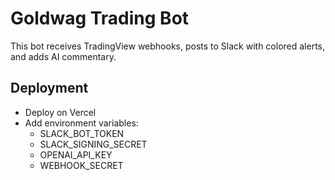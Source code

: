 # Goldwag Trading Bot

This bot receives TradingView webhooks, posts to Slack with colored alerts, and adds AI commentary.

## Deployment
- Deploy on Vercel
- Add environment variables:
  - SLACK_BOT_TOKEN
  - SLACK_SIGNING_SECRET
  - OPENAI_API_KEY
  - WEBHOOK_SECRET
